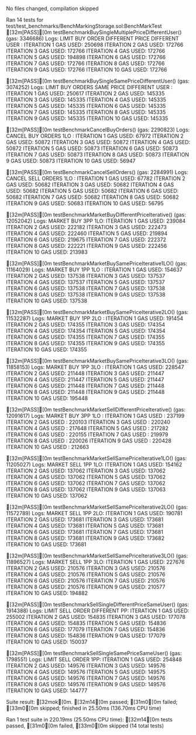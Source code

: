 No files changed, compilation skipped

Ran 14 tests for test/test_benchmarks/BenchMarkingStorage.sol:BenchMarkTest
[32m[PASS][0m testBenchmarkBuySingleMultiplePriceDifferentUser() (gas: 3346686)
Logs:
  LIMIT BUY ORDER DIFFERENT PRICE DIFFERENT USER : 
  ITERATION  1  GAS USED:  250698
  ITERATION  2  GAS USED:  172766
  ITERATION  3  GAS USED:  172766
  ITERATION  4  GAS USED:  172766
  ITERATION  5  GAS USED:  194898
  ITERATION  6  GAS USED:  172766
  ITERATION  7  GAS USED:  172766
  ITERATION  8  GAS USED:  172766
  ITERATION  9  GAS USED:  172766
  ITERATION  10  GAS USED:  172766

[32m[PASS][0m testBenchmarkBuySingleSamePriceDifferentUser() (gas: 3074252)
Logs:
  LIMIT BUY ORDERS SAME PRICE DIFFERENT USER : 
  ITERATION  1  GAS USED:  250617
  ITERATION  2  GAS USED:  145335
  ITERATION  3  GAS USED:  145335
  ITERATION  4  GAS USED:  145335
  ITERATION  5  GAS USED:  145335
  ITERATION  6  GAS USED:  145335
  ITERATION  7  GAS USED:  145335
  ITERATION  8  GAS USED:  145335
  ITERATION  9  GAS USED:  145335
  ITERATION  10  GAS USED:  145335

[32m[PASS][0m testBenchmarkCancelBuyOrders() (gas: 2290823)
Logs:
  CANCEL BUY ORDERS 1LO : 
  ITERATION  1  GAS USED:  67972
  ITERATION  2  GAS USED:  50872
  ITERATION  3  GAS USED:  50872
  ITERATION  4  GAS USED:  50872
  ITERATION  5  GAS USED:  50873
  ITERATION  6  GAS USED:  50873
  ITERATION  7  GAS USED:  50873
  ITERATION  8  GAS USED:  50873
  ITERATION  9  GAS USED:  50873
  ITERATION  10  GAS USED:  56947

[32m[PASS][0m testBenchmarkCancelSellOrders() (gas: 2284991)
Logs:
  CANCEL SELL ORDERS 1LO :
  ITERATION  1  GAS USED:  67782
  ITERATION  2  GAS USED:  50682
  ITERATION  3  GAS USED:  50682
  ITERATION  4  GAS USED:  50682
  ITERATION  5  GAS USED:  50682
  ITERATION  6  GAS USED:  50682
  ITERATION  7  GAS USED:  50682
  ITERATION  8  GAS USED:  50682
  ITERATION  9  GAS USED:  50683
  ITERATION  10  GAS USED:  56795

[32m[PASS][0m testBenchmarkMarketBuyDifferentPriceIterative() (gas: 12052042)
Logs:
  MARKET BUY 3PP 1LO:
  ITERATION  1  GAS USED:  239084
  ITERATION  2  GAS USED:  222182
  ITERATION  3  GAS USED:  222473
  ITERATION  4  GAS USED:  222460
  ITERATION  5  GAS USED:  219894
  ITERATION  6  GAS USED:  219675
  ITERATION  7  GAS USED:  222372
  ITERATION  8  GAS USED:  222221
  ITERATION  9  GAS USED:  222456
  ITERATION  10  GAS USED:  213983

[32m[PASS][0m testBenchmarkMarketBuySamePriceIterative1LO() (gas: 11164029)
Logs:
  MARKET BUY 1PP 1LO :
  ITERATION  1  GAS USED:  154637
  ITERATION  2  GAS USED:  137538
  ITERATION  3  GAS USED:  137537
  ITERATION  4  GAS USED:  137537
  ITERATION  5  GAS USED:  137537
  ITERATION  6  GAS USED:  137538
  ITERATION  7  GAS USED:  137538
  ITERATION  8  GAS USED:  137538
  ITERATION  9  GAS USED:  137538
  ITERATION  10  GAS USED:  137538

[32m[PASS][0m testBenchmarkMarketBuySamePriceIterative2LO() (gas: 11532287)
Logs:
  MARKET BUY 1PP 2LO :
  ITERATION  1  GAS USED:  191454
  ITERATION  2  GAS USED:  174355
  ITERATION  3  GAS USED:  174354
  ITERATION  4  GAS USED:  174354
  ITERATION  5  GAS USED:  174354
  ITERATION  6  GAS USED:  174355
  ITERATION  7  GAS USED:  174355
  ITERATION  8  GAS USED:  174355
  ITERATION  9  GAS USED:  174355
  ITERATION  10  GAS USED:  174355

[32m[PASS][0m testBenchmarkMarketBuySamePriceIterative3LO() (gas: 11858153)
Logs:
  MARKET BUY 1PP 3LO :
  ITERATION  1  GAS USED:  228547
  ITERATION  2  GAS USED:  211448
  ITERATION  3  GAS USED:  211447
  ITERATION  4  GAS USED:  211447
  ITERATION  5  GAS USED:  211447
  ITERATION  6  GAS USED:  211448
  ITERATION  7  GAS USED:  211448
  ITERATION  8  GAS USED:  211448
  ITERATION  9  GAS USED:  211448
  ITERATION  10  GAS USED:  195448

[32m[PASS][0m testBenchmarkMarketSellDifferentPriceIterative() (gas: 12091617)
Logs:
  MARKET BUY 3PP 1LO : 
  ITERATION  1  GAS USED :  237199
  ITERATION  2  GAS USED :  220103
  ITERATION  3  GAS USED :  220240
  ITERATION  4  GAS USED :  217648
  ITERATION  5  GAS USED :  217282
  ITERATION  6  GAS USED :  220155
  ITERATION  7  GAS USED :  219979
  ITERATION  8  GAS USED :  220026
  ITERATION  9  GAS USED :  220428
  ITERATION  10  GAS USED :  212663

[32m[PASS][0m testBenchmarkMarketSellSamePriceIterative1LO() (gas: 11205027)
Logs:
  MARKET SELL 1PP 1LO: 
  ITERATION  1  GAS USED:  154162
  ITERATION  2  GAS USED:  137062
  ITERATION  3  GAS USED:  137062
  ITERATION  4  GAS USED:  137062
  ITERATION  5  GAS USED:  137062
  ITERATION  6  GAS USED:  137062
  ITERATION  7  GAS USED:  137062
  ITERATION  8  GAS USED:  137062
  ITERATION  9  GAS USED:  137063
  ITERATION  10  GAS USED:  137062

[32m[PASS][0m testBenchmarkMarketSellSamePriceIterative2LO() (gas: 11572789)
Logs:
  MARKET SELL 1PP 2LO: 
  ITERATION  1  GAS USED:  190781
  ITERATION  2  GAS USED:  173681
  ITERATION  3  GAS USED:  173681
  ITERATION  4  GAS USED:  173681
  ITERATION  5  GAS USED:  173681
  ITERATION  6  GAS USED:  173681
  ITERATION  7  GAS USED:  173681
  ITERATION  8  GAS USED:  173681
  ITERATION  9  GAS USED:  173682
  ITERATION  10  GAS USED:  173681

[32m[PASS][0m testBenchmarkMarketSellSamePriceIterative3LO() (gas: 11896527)
Logs:
  MARKET SELL 1PP 3LO: 
  ITERATION  1  GAS USED:  227676
  ITERATION  2  GAS USED:  210576
  ITERATION  3  GAS USED:  210576
  ITERATION  4  GAS USED:  210576
  ITERATION  5  GAS USED:  210576
  ITERATION  6  GAS USED:  210576
  ITERATION  7  GAS USED:  210576
  ITERATION  8  GAS USED:  210576
  ITERATION  9  GAS USED:  210577
  ITERATION  10  GAS USED:  194882

[32m[PASS][0m testBenchmarkSellSingleDifferentPriceSameUser() (gas: 1914388)
Logs:
  LIMIT SELL ORDER DIFFERENT PP: 
  ITERATION  1 GAS USED:  255002
  ITERATION  2 GAS USED:  154835
  ITERATION  3 GAS USED:  177078
  ITERATION  4 GAS USED:  154835
  ITERATION  5 GAS USED:  154836
  ITERATION  6 GAS USED:  177079
  ITERATION  7 GAS USED:  154836
  ITERATION  8 GAS USED:  154836
  ITERATION  9 GAS USED:  177079
  ITERATION  10 GAS USED:  150037

[32m[PASS][0m testBenchmarkSellSingleSamePriceSameUser() (gas: 1798551)
Logs:
  LIMIT SELL ORDER 1PP: 
  ITERATION  1 GAS USED:  254848
  ITERATION  2 GAS USED:  149576
  ITERATION  3 GAS USED:  149576
  ITERATION  4 GAS USED:  149576
  ITERATION  5 GAS USED:  149575
  ITERATION  6 GAS USED:  149576
  ITERATION  7 GAS USED:  149576
  ITERATION  8 GAS USED:  149576
  ITERATION  9 GAS USED:  149576
  ITERATION  10 GAS USED:  144777

Suite result: [32mok[0m. [32m14[0m passed; [31m0[0m failed; [33m0[0m skipped; finished in 25.50ms (136.70ms CPU time)

Ran 1 test suite in 220.19ms (25.50ms CPU time): [32m14[0m tests passed, [31m0[0m failed, [33m0[0m skipped (14 total tests)
